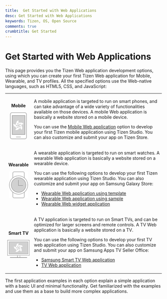 ```yaml
---
title:  Get Started with Web Applications
desc: Get Started with Web Applications
keywords: Tizen, OS, Open Source
comments: true
crumbtitle: Get Started
---
```


# Get Started with Web Applications

This page provides you the Tizen Web application development options, using which you can create your first Tizen Web application for Mobile, Wearable, and TV profiles. All the specified options use the Web-native languages, such as HTML5, CSS, and JavaScript:

<table>
	<tbody>
		<tr>
			<td align="center"><p style="font-weight: bold">Mobile</p><img src="media/icon_getting_Native.png"/></td>
			<td>
			<p>A mobile application is targeted to run on smart phones, and can take advantage of a wide variety of functionalities available on those devices. A mobile Web application is basically a website stored on a mobile device.</p> 
            <p>You can use the <a href="mobile/first-app.md"> Mobile Web application</a> option to develop your first Tizen mobile application using Tizen Studio. You can also customize and submit your app on Tizen Store.</p>
			</td>
		</tr>
		<tr>
			<td align="center"><p style="font-weight: bold">Wearable</p><img src="media/icon_getting_Wearable.png" /></td>
			<td>
            <p>A wearable application is targeted to run on smart watches. A wearable Web application is basically a website stored on a wearable device.</p> 
			<p> You can use the following options to develop your first Tizen wearable application using Tizen Studio. You can also customize and submit your app on Samsung Galaxy Store:
			</p>
			<p>
				<ul>
					<li><a href="wearable/first-app.md">Wearable Web application using template</a></li>
					<li><a href="wearable-watch/first-app-watch.md">Wearable Web application using sample</a></li>
					<li><a href="wearable-widget/first-app-widget.md">Wearable Web widget application</a></li>
				</ul>
			</p>
			</td>
		</tr>
		<tr>
			<td align="center"><p style="font-weight: bold">Smart TV</p><img src="media/icon_getting_web.png" /></td>
			<td>
			<p>A TV application is targeted to run on Smart TVs, and can be optimized for larger screens and remote controls. A TV Web application is basically a website stored on a TV.</p>
			<p>You can use the following options to develop your first TV web application using Tizen Studio. You can also customize and submit your app on Samsung Apps TV Seller Office:</p>
			<p>
				<ul>
					<li><a href="tv/first-samsung-tv-app.md">Samsung Smart TV Web application</a></li>
					<li><a href="tv/first-app.md">TV Web application</a></li>
				</ul>
			</p>
			</td>
		</tr>
	</tbody>
</table>

The first application examples in each option explain a simple application with a basic UI and minimal functionality. Get familiarized with the examples and use them as a base to build more complex applications.
